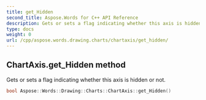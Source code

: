 ```yaml
---
title: get_Hidden
second_title: Aspose.Words for C++ API Reference
description: Gets or sets a flag indicating whether this axis is hidden or not. 
type: docs
weight: 0
url: /cpp/aspose.words.drawing.charts/chartaxis/get_hidden/
---
```

## ChartAxis.get_Hidden method


Gets or sets a flag indicating whether this axis is hidden or not.

```cpp
bool Aspose::Words::Drawing::Charts::ChartAxis::get_Hidden()
```

